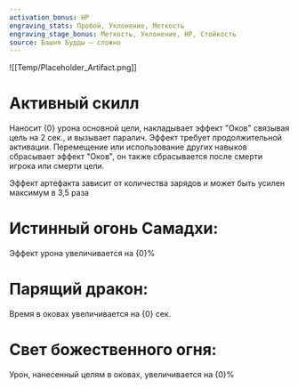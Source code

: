```yaml
---
activation_bonus: HP
engraving_stats: Пробой, Уклонение, Меткость
engraving_stage_bonus: Меткость, Уклонение, HP, Стойкость
source: Башня Будды – сложно
---
```

![[Temp/Placeholder_Artifact.png]]
# Активный скилл
Наносит {0} урона основной цели, накладывает эффект "Оков" связывая цель на 2 сек., и вызывает паралич. Эффект требует продолжительной активации. Перемещение или использование других навыков сбрасывает эффект "Оков", он также сбрасывается после смерти игрока или смерти цели.

Эффект артефакта зависит от количества зарядов и может быть усилен максимум в 3,5 раза

# Истинный огонь Самадхи: 
Эффект урона увеличивается на {0}%
# Парящий дракон: 
Время в оковах увеличивается на {0} сек.
# Свет божественного огня: 
Урон, нанесенный целям в оковах, увеличивается на {0}%
